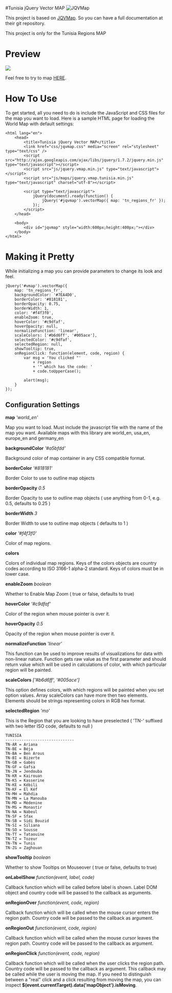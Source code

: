 #Tunisia jQuery Vector MAP
![JQVMap](http://jqvmap.com/img/logo.png "JQVMap")

This project is based on [JQVMap](https://github.com/manifestinteractive/jqvmap). So you can have a full documentation at their git repository.

This project is only for the Tunisia Regions MAP

Preview
======
<img src="http://medhossam.github.io/Tunisia-jQuery-Vector-MAP/preview.jpg"/>

Feel free to try to map [HERE](http://medhossam.github.io/Tunisia-jQuery-Vector-MAP/).

How To Use
======

To get started, all you need to do is include the JavaScript and CSS files for the map you want to load.  Here is a sample HTML page for loading the World Map with default settings:

	<html lang="en">
		<head>
			<title>Tunisia jQuery Vector MAP</title>
			<link href="css/jqvmap.css" media="screen" rel="stylesheet" type="text/css" />
			<script src="http://ajax.googleapis.com/ajax/libs/jquery/1.7.2/jquery.min.js" type="text/javascript"></script>
			<script src="js/jquery.vmap.min.js" type="text/javascript"></script>
			<script src="js/maps/jquery.vmap.tunisia.min.js" type="text/javascript" charset="utf-8"></script>

			<script type="text/javascript">
				jQuery(document).ready(function() {
					jQuery('#jqvmap').vectorMap({ map: 'tn_regions_fr' });
				});
			</script>
		</head>
		
		<body>
			<div id="jqvmap" style="width:600px;height:400px;"></div>
		</body>
	</html>


Making it Pretty
======

While initializing a map you can provide parameters to change its look and feel.

	jQuery('#vmap').vectorMap({
		map: 'tn_regions_fr',
		backgroundColor: '#7EA4D0',
		borderColor: '#818181',
		borderOpacity: 0.75,
		borderWidth: 1,
		color: '#f4f3f0',
		enableZoom: true,
		hoverColor: '#c9dfaf',
		hoverOpacity: null,
		normalizeFunction: 'linear',
		scaleColors: ['#b6d6ff', '#005ace'],
		selectedColor: '#c9dfaf',
		selectedRegion: null,
		showTooltip: true,
		onRegionClick: function(element, code, region) {
			var msg = 'You clicked "'
				+ region 
				+ '" which has the code: '
				+ code.toUpperCase();

			alert(msg);
		}
	});

Configuration Settings
------

**map** *'world_en'*

Map you want to load. Must include the javascript file with the name of the map you want. Available maps with this library are world_en, usa_en, europe_en and germany_en

**backgroundColor** *'#a5bfdd'*

Background color of map container in any CSS compatible format.

**borderColor** *'#818181'*

Border Color to use to outline map objects

**borderOpacity** *0.5*

Border Opacity to use to outline map objects ( use anything from 0-1, e.g. 0.5, defaults to 0.25 )

**borderWidth** *3*

Border Width to use to outline map objects ( defaults to 1 )

**color** *'#f4f3f0'*

Color of map regions.

**colors**

Colors of individual map regions. Keys of the colors objects are country codes according to ISO 3166-1 alpha-2 standard. Keys of colors must be in lower case.

**enableZoom** *boolean*

Whether to Enable Map Zoom ( true or false, defaults to true)

**hoverColor** *'#c9dfaf'*

Color of the region when mouse pointer is over it.

**hoverOpacity** *0.5*

Opacity of the region when mouse pointer is over it.

**normalizeFunction** *'linear'*

This function can be used to improve results of visualizations for data with non-linear nature. Function gets raw value as the first parameter and should return value which will be used in calculations of color, with which particular region will be painted.

**scaleColors** *['#b6d6ff', '#005ace']*

This option defines colors, with which regions will be painted when you set option values. Array scaleColors can have more then two elements. Elements should be strings representing colors in RGB hex format.

**selectedRegion** *'mo'*

This is the Region that you are looking to have preselected ( 'TN-' suffixed with two letter ISO code, defaults to null )

	TUNISIA
	------------------------------
	TN-AR = Ariana
	TN-BE = Béja
	TN-BA = Ben Arous
	TN-BI = Bizerte
	TN-GB = Gabès
	TN-GF = Gafsa
	TN-JN = Jendouba
	TN-KR = Kairouan
	TN-KS = Kasserine
	TN-KE = Kébili
	TN-KF = El Kéf
	TN-MH = Mahdia
	TN-MN = La Manouba
	TN-MD = Médenine
	TN-MS = Monastir
	TN-NA = Nabeul
	TN-SF = Sfax
	TN-SB = Sidi Bouzid
	TN-SI = Siliana
	TN-SO = Sousse
	TN-TT = Tataouine
	TN-TZ = Tozeur
	TN-TN = Tunis
	TN-ZG = Zaghouan
	
**showTooltip** *boolean*

Whether to show Tooltips on Mouseover ( true or false, defaults to true)

**onLabelShow** *function(event, label, code)*

Callback function which will be called before label is shown. Label DOM object and country code will be passed to the callback as arguments.

**onRegionOver** *function(event, code, region)*

Callback function which will be called when the mouse cursor enters the region path. Country code will be passed to the callback as argument.

**onRegionOut** *function(event, code, region)*

Callback function which will be called when the mouse cursor leaves the region path. Country code will be passed to the callback as argument.

**onRegionClick** *function(event, code, region)*

Callback function which will be called when the user clicks the region path. Country code will be passed to the callback as argument. This callback may be called while the user is moving the map. If you need to distinguish between a "real" click and a click resulting from moving the map, you can inspect **$(event.currentTarget).data('mapObject').isMoving**.
